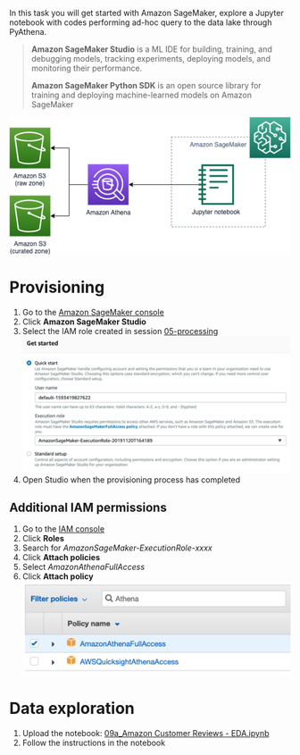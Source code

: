 In this task you will get started with Amazon SageMaker, explore a Jupyter notebook with codes performing ad-hoc query to the data lake through PyAthena.

> **Amazon SageMaker Studio** is a ML IDE for building, training, and debugging models, tracking experiments, deploying models, and monitoring their performance.
> 
> **Amazon SageMaker Python SDK** is an open source library for training and deploying machine-learned models on Amazon SageMaker

![09-eda](images/09_eda.png)

# Provisioning

1. Go to the [Amazon SageMaker console](https://console.aws.amazon.com/sagemaker)
2. Click **Amazon SageMaker Studio**
3. Select the IAM role created in session [05-processing](05_processing.md)
   ![sagemaker studio provisioning](images/sagemaker-studio-provisioning.png)
4. Open Studio when the provisioning process has completed

## Additional IAM permissions
1. Go to the [IAM console](https://console.aws.amazon.com/iam)
2. Click **Roles**
3. Search for *AmazonSageMaker-ExecutionRole-xxxx*
4. Click **Attach policies**
5. Select *AmazonAthenaFullAccess*
6. Click **Attach policy**
   ![sagemaker-athena-policy](images/sagemaker-athena-policy.png)

# Data exploration

1. Upload the notebook: [09a_Amazon Customer Reviews - EDA.ipynb](09a_Amazon%20Customer%20Reviews%20-%20EDA.ipynb)
2. Follow the instructions in the notebook

